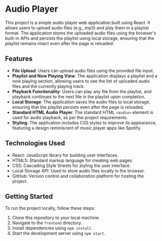 # Audio Player

This project is a simple audio player web application built using React. It allows users to upload audio files (e.g., mp3) and play them in a playlist format. The application stores the uploaded audio files using the browser's built-in APIs and persists the playlist using local storage, ensuring that the playlist remains intact even after the page is reloaded.

## Features

- **File Upload**: Users can upload audio files using the provided file input.
- **Playlist and Now Playing View**: The application displays a playlist and a now playing section, allowing users to see the list of uploaded audio files and the currently playing track.
- **Playback Functionality**: Users can play any file from the playlist, and playback continues to the next file in the playlist upon completion.
- **Local Storage**: The application saves the audio files to local storage, ensuring that the playlist persists even after the page is reloaded.
- **Standard HTML Audio Player**: The standard HTML `<audio>` element is used for audio playback, as per the project requirements.
- **Styling**: The application includes CSS styles to improve its appearance, featuring a design reminiscent of music player apps like Spotify.

## Technologies Used

- React: JavaScript library for building user interfaces.
- HTML5: Standard markup language for creating web pages.
- CSS: Cascading Style Sheets for styling the user interface.
- Local Storage API: Used to store audio files locally in the browser.
- GitHub: Version control and collaboration platform for hosting the project.

## Getting Started

To run the project locally, follow these steps:

1. Clone this repository to your local machine.
2. Navigate to the `frontend` directory.
3. Install dependencies using `npm install`.
4. Start the development server using `npm start`.
